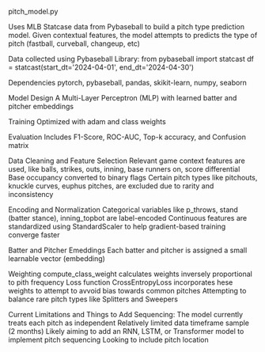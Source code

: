 pitch_model.py

 
Uses MLB Statcase data from Pybaseball to build a pitch type prediction model.
Given contextual features, the model attempts to predicts the type of pitch (fastball, curveball, changeup, etc)

Data collected using Pybaseball Library:
from pybaseball import statcast
df = statcast(start_dt='2024-04-01', end_dt='2024-04-30')

Dependencies
pytorch, pybaseball, pandas, skikit-learn, numpy, seaborn

Model Design
A Multi-Layer Perceptron (MLP) with learned batter and pitcher embeddings

Training
Optimized with adam and class weights

Evaluation
Includes F1-Score, ROC-AUC, Top-k accuracy, and Confusion matrix

Data Cleaning and Feature Selection
Relevant game context features are used, like balls, strikes, outs, inning, base runners on, score differential
Base occupancy converted to binary flags
Certain pitch types like pitchouts, knuckle curves, euphus pitches, are excluded due to rarity and inconsistency

Encoding and Normalization
Categorical variables like p_throws, stand (batter stance), inning_topbot are label-encoded
Continuous features are standardized using StandardScaler to help gradient-based training converge faster

Batter and Pitcher Emeddings
Each batter and pitcher is assigned a small learnable vector (embedding)

Weighting
compute_class_weight calculates weights inversely proportional to pith frequency
Loss function CrossEntropyLoss incorporates hese weights to attempt to avvoid bias towards common pitches
Attempting to balance rare pitch types like Splitters and Sweepers

Current Limitations and Things to Add
Sequencing: The model currently treats each pitch as independent
Relatively limited data timeframe sample (2 months)
Likely aiming to add an RNN, LSTM, or Transformer model to implement pitch sequencing
Looking to include pitch location